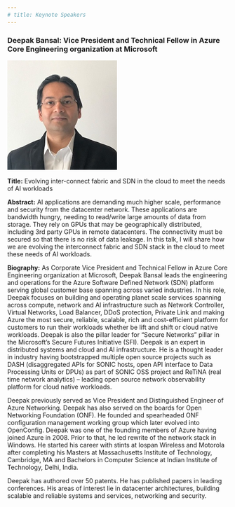 ```yaml
---
# title: Keynote Speakers
---
```


### Deepak Bansal: Vice President and Technical Fellow in Azure Core Engineering organization at Microsoft

<img src="/assets/img/speaker-deepak-size250.jpeg">

**Title:** Evolving inter-connect fabric and SDN in the cloud to meet the needs of AI workloads

**Abstract:** AI applications are demanding much higher scale, performance and security from the datacenter network. These applications are bandwidth hungry, needing to read/write large amounts of data from storage. They rely on GPUs that may be geographically distributed, including 3rd party GPUs in remote datacenters. The connectivity must be secured so that there is no risk of data leakage. In this talk, I will share how we are evolving the interconnect fabric and SDN stack in the cloud to meet these needs of AI workloads. 

**Biography:** As Corporate Vice President and Technical Fellow in Azure Core Engineering organization at Microsoft, Deepak Bansal leads the engineering and operations for the Azure Software Defined Network (SDN) platform serving global customer base spanning across varied industries. In his role, Deepak focuses on building and operating planet scale services spanning across compute, network and AI infrastructure such as Network Controller, Virtual Networks, Load Balancer, DDoS protection, Private Link and making Azure the most secure, reliable, scalable, rich and cost-efficient platform for customers to run their workloads whether be lift and shift or cloud native workloads. Deepak is also the pillar leader for “Secure Networks” pillar in the Microsoft’s Secure Futures Initiative (SFI). Deepak is an expert in distributed systems and cloud and AI infrastructure. He is a thought leader in industry having bootstrapped multiple open source projects such as DASH (disaggregated APIs for SONIC hosts, open API interface to Data Processing Units or DPUs) as part of SONIC OSS project and ReTiNA (real time network analytics) – leading open source network observability platform for cloud native workloads.

Deepak previously served as Vice President and Distinguished Engineer of Azure Networking. Deepak has also served on the boards for Open Networking Foundation (ONF). He founded and spearheaded ONF configuration management working group which later evolved into OpenConfig. Deepak was one of the founding members of Azure having joined Azure in 2008. Prior to that, he led rewrite of the network stack in Windows. He started his career with stints at Iospan Wireless and Motorola after completing his Masters at Massachusetts Institute of Technology, Cambridge, MA and Bachelors in Computer Science at Indian Institute of Technology, Delhi, India.

Deepak has authored over 50 patents. He has published papers in leading conferences. His areas of interest lie in datacenter architectures, building scalable and reliable systems and services, networking and security.

